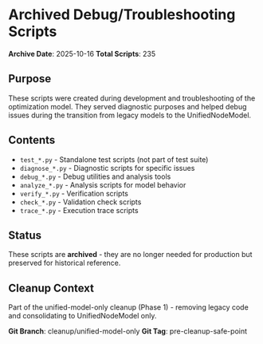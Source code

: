 # Archived Debug/Troubleshooting Scripts

**Archive Date**: 2025-10-16
**Total Scripts**: 235

## Purpose

These scripts were created during development and troubleshooting of the optimization model. They served diagnostic purposes and helped debug issues during the transition from legacy models to the UnifiedNodeModel.

## Contents

- `test_*.py` - Standalone test scripts (not part of test suite)
- `diagnose_*.py` - Diagnostic scripts for specific issues
- `debug_*.py` - Debug utilities and analysis tools
- `analyze_*.py` - Analysis scripts for model behavior
- `verify_*.py` - Verification scripts
- `check_*.py` - Validation check scripts
- `trace_*.py` - Execution trace scripts

## Status

These scripts are **archived** - they are no longer needed for production but preserved for historical reference.

## Cleanup Context

Part of the unified-model-only cleanup (Phase 1) - removing legacy code and consolidating to UnifiedNodeModel only.

**Git Branch**: cleanup/unified-model-only
**Git Tag**: pre-cleanup-safe-point
